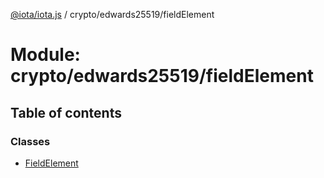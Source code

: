 [@iota/iota.js](../README.md) / crypto/edwards25519/fieldElement

# Module: crypto/edwards25519/fieldElement

## Table of contents

### Classes

- [FieldElement](../classes/crypto_edwards25519_fieldelement.fieldelement.md)
